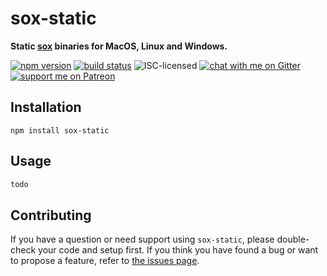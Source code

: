 # sox-static

**Static [sox](http://sox.sourceforge.net/) binaries for MacOS, Linux and Windows.**

[![npm version](https://img.shields.io/npm/v/sox-static.svg)](https://www.npmjs.com/package/sox-static)
[![build status](https://api.travis-ci.org/derhuerst/sox-static.svg?branch=master)](https://travis-ci.org/derhuerst/sox-static)
![ISC-licensed](https://img.shields.io/github/license/derhuerst/sox-static.svg)
[![chat with me on Gitter](https://img.shields.io/badge/chat%20with%20me-on%20gitter-512e92.svg)](https://gitter.im/derhuerst)
[![support me on Patreon](https://img.shields.io/badge/support%20me-on%20patreon-fa7664.svg)](https://patreon.com/derhuerst)


## Installation

```shell
npm install sox-static
```


## Usage

```js
todo
```


## Contributing

If you have a question or need support using `sox-static`, please double-check your code and setup first. If you think you have found a bug or want to propose a feature, refer to [the issues page](https://github.com/derhuerst/sox-static/issues).
